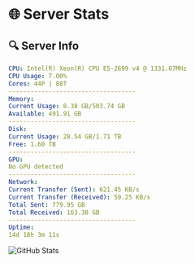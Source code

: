 # 🌐 Server Stats
## 🔍 Server Info
```yaml
CPU: Intel(R) Xeon(R) CPU E5-2699 v4 @ 1331.07MHz
CPU Usage: 7.00%
Cores: 44P | 88T
-----------------------------------
Memory:
Current Usage: 8.38 GB/503.74 GB
Available: 491.91 GB
-----------------------------------
Disk:
Current Usage: 28.54 GB/1.71 TB
Free: 1.60 TB
-----------------------------------
GPU:
No GPU detected
-----------------------------------
Network:
Current Transfer (Sent): 621.45 KB/s
Current Transfer (Received): 59.25 KB/s
Total Sent: 779.95 GB
Total Received: 163.38 GB
-----------------------------------
Uptime:
14d 18h 3m 11s
```
![GitHub Stats](https://img.shields.io/badge/Updated-2025-05-04_11:11:59-blue)
